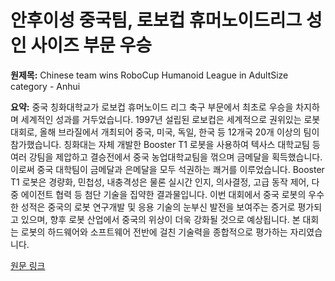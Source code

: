 # 안후이성 중국팀, 로보컵 휴머노이드리그 성인 사이즈 부문 우승

**원제목:** Chinese team wins RoboCup Humanoid League in AdultSize category - Anhui

**요약:** 중국 칭화대학교가 로보컵 휴머노이드 리그 축구 부문에서 최초로 우승을 차지하며 세계적인 성과를 거두었습니다. 1997년 설립된 로보컵은 세계적으로 권위있는 로봇 대회로, 올해 브라질에서 개최되어 중국, 미국, 독일, 한국 등 12개국 20개 이상의 팀이 참가했습니다. 칭화대는 자체 개발한 Booster T1 로봇을 사용하여 텍사스 대학교팀 등 여러 강팀을 제압하고 결승전에서 중국 농업대학교팀을 꺾으며 금메달을 획득했습니다.  이로써 중국 대학팀이 금메달과 은메달을 모두 석권하는 쾌거를 이루었습니다.  Booster T1 로봇은 경량화, 민첩성, 내충격성은 물론 실시간 인지, 의사결정, 고급 동작 제어, 다중 에이전트 협력 등 첨단 기술을 집약한 결과물입니다.  이번 대회에서 중국 로봇의 우수한 성적은 중국의 로봇 연구개발 및 응용 기술의 눈부신 발전을 보여주는 증거로 평가되고 있으며, 향후 로봇 산업에서 중국의 위상이 더욱 강화될 것으로 예상됩니다.  본 대회는 로봇의 하드웨어와 소프트웨어 전반에 걸친 기술력을 종합적으로 평가하는 자리였습니다.

[원문 링크](http://english.anhuinews.com/newscenter/sci/202507/t20250724_8661671.html)
